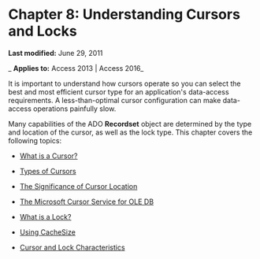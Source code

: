
# Chapter 8: Understanding Cursors and Locks

 **Last modified:** June 29, 2011

 _ **Applies to:** Access 2013 | Access 2016_

It is important to understand how cursors operate so you can select the best and most efficient cursor type for an application's data-access requirements. A less-than-optimal cursor configuration can make data-access operations painfully slow.

Many capabilities of the ADO  **Recordset** object are determined by the type and location of the cursor, as well as the lock type.
This chapter covers the following topics:

- [What is a Cursor?](cc70d941-05e0-9b14-1c5d-6b1a5802f546.md)
    
- [Types of Cursors](589f3755-3cf5-9470-bd66-8e8afa218fc5.md)
    
- [The Significance of Cursor Location](57cf91a0-2612-b1ca-1c03-9c1ccb396b2e.md)
    
- [The Microsoft Cursor Service for OLE DB](31861eef-9860-c884-3c60-9794def7be78.md)
    
- [What is a Lock?](9ddc3198-1531-1d8f-153d-fc79847e388a.md)
    
- [Using CacheSize](b1677a9f-f22f-9456-0d2a-1ef7cf81bbdf.md)
    
- [Cursor and Lock Characteristics](5f8b6700-14f6-d342-42f6-cc8e89c71a1a.md)
    
